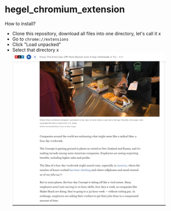 # hegel_chromium_extension
How to install?
- Clone this repository, download all files into one directory, let's call it x
- Go to `chrome://extensions`
- Click "Load unpacked"
- Select that directory x
![alt text](https://raw.githubusercontent.com/jbaek080/hegel_chromium_extension/master/Capture.PNG)

